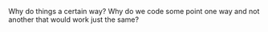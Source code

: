 ---
---
Why do things a certain way?
Why do we code some point one way and not another that would work just the same?
